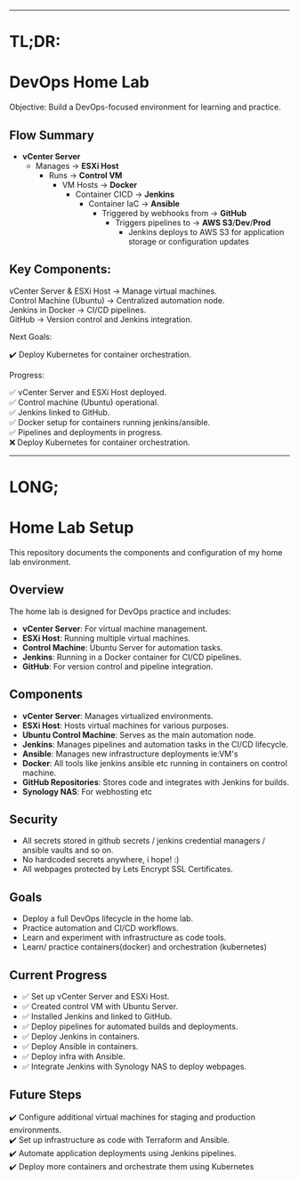 *********************************************************************************************************
#  TL;DR: 

# DevOps Home Lab 
Objective: Build a DevOps-focused environment for learning and practice.

## Flow Summary
- **vCenter Server**
  - Manages → **ESXi Host**
    - Runs → **Control VM**
      - VM Hosts → **Docker**
        - Container CICD → **Jenkins**
          - Container IaC → **Ansible**
            - Triggered by webhooks from → **GitHub**
              - Triggers pipelines to → **AWS S3**/**Dev**/**Prod**
                - Jenkins deploys to AWS S3 for application storage or configuration updates



## Key Components:

vCenter Server & ESXi Host →  Manage virtual machines.  
Control Machine (Ubuntu) →  Centralized automation node.  
Jenkins in Docker →  CI/CD pipelines.  
GitHub →  Version control and Jenkins integration.  

Next Goals:

✔️ Deploy Kubernetes for container orchestration.  

Progress:

✅ vCenter Server and ESXi Host deployed.  
✅ Control machine (Ubuntu) operational.  
✅ Jenkins linked to GitHub.  
✅ Docker setup for containers running jenkins/ansible.  
✅ Pipelines and deployments in progress.  
❌ Deploy Kubernetes for container orchestration.  

*********************************************************************************************************

# LONG;

# Home Lab Setup

This repository documents the components and configuration of my home lab environment.

## Overview

The home lab is designed for DevOps practice and includes:
- **vCenter Server**: For virtual machine management.
- **ESXi Host**: Running multiple virtual machines.
- **Control Machine**: Ubuntu Server for automation tasks.
- **Jenkins**: Running in a Docker container for CI/CD pipelines.
- **GitHub**: For version control and pipeline integration.

## Components

- **vCenter Server**: Manages virtualized environments.
- **ESXi Host**: Hosts virtual machines for various purposes.
- **Ubuntu Control Machine**: Serves as the main automation node.
- **Jenkins**: Manages pipelines and automation tasks in the CI/CD lifecycle.
- **Ansible**: Manages new infrastructure deployments ie:VM's
- **Docker**: All tools like jenkins ansible etc running in containers on control machine.
- **GitHub Repositories**: Stores code and integrates with Jenkins for builds.
- **Synology NAS**: For webhosting etc

## Security
- All secrets stored in github secrets / jenkins credential managers / ansible vaults and so on.
- No hardcoded secrets anywhere, i hope! :)
- All webpages protected by Lets Encrypt SSL Certificates.

## Goals
- Deploy a full DevOps lifecycle in the home lab.
- Practice automation and CI/CD workflows.
- Learn and experiment with infrastructure as code tools.
- Learn/ practice containers(docker) and orchestration (kubernetes)

## Current Progress
- ✅ Set up vCenter Server and ESXi Host.  
- ✅ Created control VM with Ubuntu Server.  
- ✅ Installed Jenkins and linked to GitHub.  
- ✅ Deploy pipelines for automated builds and deployments.  
- ✅ Deploy Jenkins in containers.  
- ✅ Deploy Ansible in containers.  
- ✅ Deploy infra with Ansible.  
- ✅ Integrate Jenkins with Synology NAS to deploy webpages.    

## Future Steps
✔️ Configure additional virtual machines for staging and production environments.  
✔️ Set up infrastructure as code with Terraform and Ansible.  
✔️ Automate application deployments using Jenkins pipelines.  
✔️ Deploy more containers and orchestrate them using Kubernetes  
